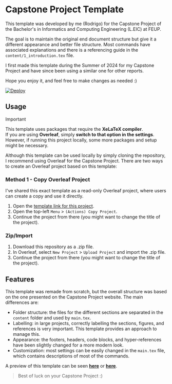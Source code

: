 # Capstone Project Template

This template was developed by me (Rodrigo) for the Capstone Project of the Bachelor's in Informatics and Computing Engineering (L.EIC) at FEUP.

The goal is to maintain the original end document structure but give it a different appearance and better file structure. Most commands have associated explanations and there is a referencing guide in the `content/1_introduction.tex` file.

I first made this template during the Summer of 2024 for my Capstone Project and have since been using a similar one for other reports.

Hope you enjoy it, and feel free to make changes as needed :)

<a href="https://pt.overleaf.com/read/xznjzqfhqzvk#fa81f5">
  <img alt="Deploy" src="https://img.shields.io/badge/Overleaf_Template-47A141?style=for-the-badge&logo=overleaf&logoColor=FFFFFF">
</a>

## Usage

> [!IMPORTANT]  
> This template uses packages that require the **XeLaTeX compiler**.  
> If you are using **Overleaf**, simply **switch to that option in the settings**.  
> However, if running this project locally, some more packages and setup might be necessary.

Although this template can be used locally by simply cloning the repository, I recommend using Overleaf for the Capstone Project.
There are two ways to create an Overleaf project based on this template:

### Method 1 - Copy Overleaf Project

I've shared this exact template as a read-only Overleaf project, where users can create a copy and use it directly.

1. Open the [template link for this project](https://pt.overleaf.com/read/xznjzqfhqzvk#fa81f5).
2. Open the top-left `Menu` > `(Actions) Copy Project`.
3. Continue the project from there (you might want to change the title of the project).

### Zip/Import

1. Download this repository as a .zip file.
2. In Overleaf, select `New Project` > `Upload Project` and import the .zip file.
3. Continue the project from there (you might want to change the title of the project).

## Features

This template was remade from scratch, but the overall structure was based on the one presented on the Capstone Project website. The main differences are:

- Folder structure: the files for the different sections are separated in the `content` folder and used by `main.tex`.
- Labelling: in large projects, correctly labelling the sections, figures, and references is very important. This template provides an approach to manage this.
- Appearance: the footers, headers, code blocks, and hyper-references have been slightly changed for a more modern look.
- Customization: most settings can be easily changed in the `main.tex` file, which contains descriptions of most of the commands.

A preview of this template can be seen **[here](example.pdf)** or **[here](https://pt.overleaf.com/read/xznjzqfhqzvk#fa81f5)**.

> Best of luck on your Capstone Project :)
